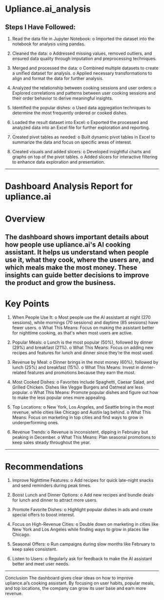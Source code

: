 
# Upliance.ai_analysis

  ## Steps I Have Followed:

1.	Read the data file in Jupyter Notebook:
o	Imported the dataset into the notebook for analysis using pandas.

2.	Cleaned the data:
o	Addressed missing values, removed outliers, and ensured data quality through imputation and preprocessing techniques.

3.	Merged and processed the data:
o	Combined multiple datasets to create a unified dataset for analysis.
o	Applied necessary transformations to align and format the data for further analysis.

4.	Analyzed the relationship between cooking sessions and user orders:
o	Explored correlations and patterns between user cooking sessions and their order behavior to derive meaningful insights.

5.	Identified the popular dishes:
o	Used data aggregation techniques to determine the most frequently ordered or cooked dishes.

6.	Loaded the result dataset into Excel:
o	Exported the processed and analyzed data into an Excel file for further exploration and reporting.

7.	Created pivot tables as needed:
o	Built dynamic pivot tables in Excel to summarize the data and focus on specific areas of interest.

8.	Created visuals and added slicers:
o	Developed insightful charts and graphs on top of the pivot tables.
o	Added slicers for interactive filtering to enhance data exploration and presentation.


--------------------------------------------------------------------------------------------------------------------------------


# Dashboard Analysis Report for upliance.ai

# Overview
The dashboard shows important details about how people use upliance.ai's AI cooking assistant. It helps us understand when people use it, what they cook, where the users are, and which meals make the most money. These insights can guide better decisions to improve the product and grow the business.
----------------------------------------------------------------------------------------------------------------------------------------------
# Key Points
1.	When People Use It:
o	Most people use the AI assistant at night (270 sessions), while mornings (70 sessions) and daytime (85 sessions) have fewer users.
o	What This Means: Focus on making the assistant better for nighttime cooking, as that's when most users are active.

2.	Popular Meals:
o	Lunch is the most popular (50%), followed by dinner (29%) and breakfast (21%).
o	What This Means: Focus on adding new recipes and features for lunch and dinner since they’re the most used.

3.	Revenue by Meal:
o	Dinner brings in the most money (60%), followed by lunch (25%) and breakfast (15%).
o	What This Means: Invest in dinner-related features and promotions because they earn the most.

4.	Most Cooked Dishes:
o	Favorites include Spaghetti, Caesar Salad, and Grilled Chicken. Dishes like Veggie Burgers and Oatmeal are less popular.
o	What This Means: Promote popular dishes and figure out how to make the less popular ones more appealing.

5.	Top Locations:
o	New York, Los Angeles, and Seattle bring in the most revenue, while cities like Chicago and Austin lag behind.
o	What This Means: Focus on marketing in top cities and find ways to grow in underperforming ones.

6.	Revenue Trends:
o	Revenue is inconsistent, dipping in February but peaking in December.
o	What This Means: Plan seasonal promotions to keep sales steady throughout the year.

--------------------------------------------------------------------------------------------------------------------------------------------

# Recommendations

1.	Improve Nighttime Features:
o	Add recipes for quick late-night snacks and send reminders during peak times.

2.	Boost Lunch and Dinner Options:
o	Add new recipes and bundle deals for lunch and dinner to attract more users.

3.	Promote Favorite Dishes:
o	Highlight popular dishes in ads and create special offers to boost interest.

4.	Focus on High-Revenue Cities:
o	Double down on marketing in cities like New York and Los Angeles while finding ways to grow in places like Chicago.

5.	Seasonal Offers:
o	Run campaigns during slow months like February to keep sales consistent.

6.	Listen to Users:
o	Regularly ask for feedback to make the AI assistant better and meet user needs.
---------------------------------------------------------------------------------------------------------------------------------------
Conclusion
The dashboard gives clear ideas on how to improve upliance.ai’s cooking assistant. By focusing on user habits, popular meals, and top locations, the company can grow its user base and earn more revenue.
